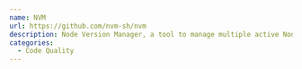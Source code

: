 ```yaml
---
name: NVM
url: https://github.com/nvm-sh/nvm
description: Node Version Manager, a tool to manage multiple active Node.js versions.
categories:
  - Code Quality
---
```

